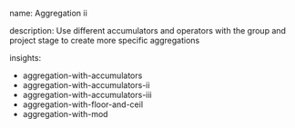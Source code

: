 name: Aggregation ii

description: Use different accumulators and operators with the group and project stage to create more specific aggregations

insights:
  - aggregation-with-accumulators
  - aggregation-with-accumulators-ii
  - aggregation-with-accumulators-iii
  - aggregation-with-floor-and-ceil
  - aggregation-with-mod
